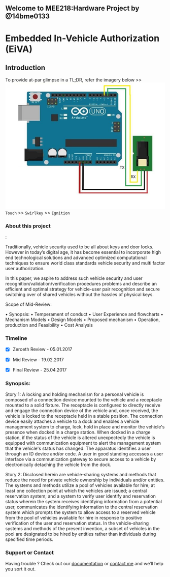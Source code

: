 ## Welcome to MEE218:Hardware Project by @14bme0133
# Embedded In-Vehicle Authorization (EiVA)


## Introduction

To provide at-par glimpse in a TL;DR, refer the imagery below >> 
![](MEE218_uno_to_fsen.jpg)
`Touch` >> `Swirlkey` >> `Ignition`


### About this project

:

Traditionally, vehicle security used to be all about keys and door locks. However in today’s digital age, it has become essential to incorporate high end technological solutions and advanced optimized computational techniques to ensure world class standards vehicle security and multi factor user authorization. 

In this paper, we aspire to address such vehicle security and user recognition/validation/verification procedures problems and describe an efficient and optimal strategy for vehicle-user pair recognition and secure switching over of shared vehicles without the hassles of physical keys.

Scope of Mid-Review:

•	Synopsis:
•	Temperament of conduct
•	User Experience and flowcharts
•	Mechanism Models 
•	Design Models 
•	Proposed mechanism 
•	Operation, production and Feasibility
•	Cost Analysis 



### Timeline 

- [x] Zeroeth Review - 05.01.2017

- [x] Mid Review - 19.02.2017

- [x] Final Review - 25.04.2017




### Synopsis:

Story 1:
A locking and holding mechanism for a personal vehicle is composed of a connection device mounted to the vehicle and a receptacle mounted to a solid fixture. The receptacle is configured to directly receive and engage the connection device of the vehicle and, once received, the vehicle is locked to the receptacle held in a stable position. The connection device easily attaches a vehicle to a dock and enables a vehicle management system to charge, lock, hold in place and monitor the vehicle's presence when docked in a charge station. When docked in a charge station, if the status of the vehicle is altered unexpectedly the vehicle is equipped with communication equipment to alert the management system that the vehicle's status has changed. The apparatus identifies a user through an ID device and/or code. A user in good standing accesses a user interface via a communication gateway to secure access to a vehicle by electronically detaching the vehicle from the dock.

Story 2:
Disclosed herein are vehicle-sharing systems and methods that reduce the need for private vehicle ownership by individuals and/or entities. The systems and methods utilize a pool of vehicles available for hire; at least one collection point at which the vehicles are issued; a central reservation system; and a system to verify user identify and reservation status wherein the system receives identifying information from a potential user, communicates the identifying information to the central reservation system which prompts the system to allow access to a reserved vehicle from the pool of vehicles available for hire in response to positive verification of the user and reservation status. In the vehicle-sharing systems and methods of the present invention, a subset of vehicles in the pool are designated to be hired by entities rather than individuals during specified time periods.


### Support or Contact

Having trouble ? Check out our [documentation](https://14bme0133.github.io) or [contact me](https://n1x.website) and we’ll help you sort it out.
